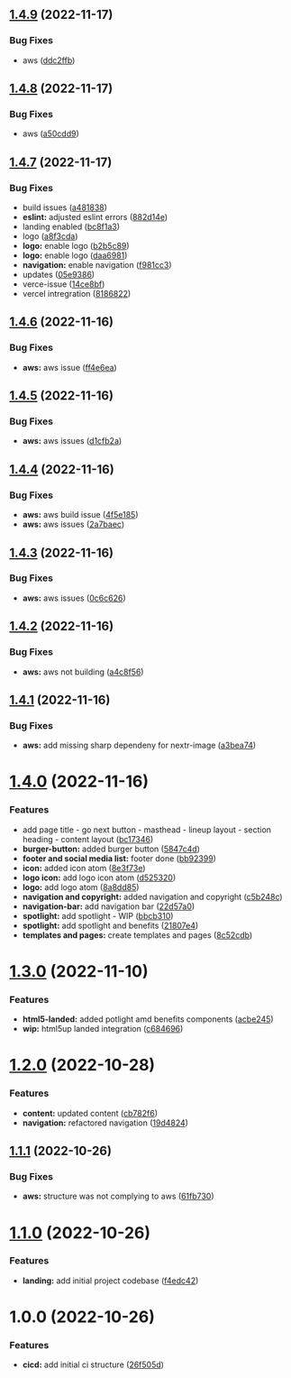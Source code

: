 ## [1.4.9](https://github.com/paulAlexSerban/prj--lynxit/compare/v1.4.8...v1.4.9) (2022-11-17)


### Bug Fixes

* aws ([ddc2ffb](https://github.com/paulAlexSerban/prj--lynxit/commit/ddc2ffb7b3ce307d7e113524057e7da0021c3781))

## [1.4.8](https://github.com/paulAlexSerban/prj--lynxit/compare/v1.4.7...v1.4.8) (2022-11-17)


### Bug Fixes

* aws ([a50cdd9](https://github.com/paulAlexSerban/prj--lynxit/commit/a50cdd998553f919904c43c2fb182582ca903d04))

## [1.4.7](https://github.com/paulAlexSerban/prj--lynxit/compare/v1.4.6...v1.4.7) (2022-11-17)


### Bug Fixes

* build issues ([a481838](https://github.com/paulAlexSerban/prj--lynxit/commit/a481838acab199d42c7d9712ab374aae90b3b443))
* **eslint:** adjusted eslint errors ([882d14e](https://github.com/paulAlexSerban/prj--lynxit/commit/882d14ebe1d480243dfa93336c0121da8a1442ca))
* landing enabled ([bc8f1a3](https://github.com/paulAlexSerban/prj--lynxit/commit/bc8f1a3a135acbaee14958610efdf81ede33f382))
* logo ([a8f3cda](https://github.com/paulAlexSerban/prj--lynxit/commit/a8f3cdac65b230cf5d94b805ee4354fbcba1bbef))
* **logo:** enable logo ([b2b5c89](https://github.com/paulAlexSerban/prj--lynxit/commit/b2b5c89f8f4de9ab665ebf91c79ce20cceb65379))
* **logo:** enable logo ([daa6981](https://github.com/paulAlexSerban/prj--lynxit/commit/daa698187aefd0c30645579998220e44c460c07c))
* **navigation:** enable navigation ([f981cc3](https://github.com/paulAlexSerban/prj--lynxit/commit/f981cc34b1c793f9e09e076f643c0773937dd46b))
* updates ([05e9386](https://github.com/paulAlexSerban/prj--lynxit/commit/05e9386e09970d8e3bce1ae581a4dec0d1249d29))
* verce-issue ([14ce8bf](https://github.com/paulAlexSerban/prj--lynxit/commit/14ce8bf55b99b6e31a1c4bd21151deeb831af51e))
* vercel intregration ([8186822](https://github.com/paulAlexSerban/prj--lynxit/commit/81868224cdbae300ecb5c4117f16349b1a6d2916))

## [1.4.6](https://github.com/paulAlexSerban/prj--lynxit/compare/v1.4.5...v1.4.6) (2022-11-16)


### Bug Fixes

* **aws:** aws issue ([ff4e6ea](https://github.com/paulAlexSerban/prj--lynxit/commit/ff4e6eaf0ff5be64bd3ef3f4a28ebcfe8819c68c))

## [1.4.5](https://github.com/paulAlexSerban/prj--lynxit/compare/v1.4.4...v1.4.5) (2022-11-16)


### Bug Fixes

* **aws:** aws issues ([d1cfb2a](https://github.com/paulAlexSerban/prj--lynxit/commit/d1cfb2a6903e298ab08da6101b6ce493d9e51083))

## [1.4.4](https://github.com/paulAlexSerban/prj--lynxit/compare/v1.4.3...v1.4.4) (2022-11-16)


### Bug Fixes

* **aws:** aws build issue ([4f5e185](https://github.com/paulAlexSerban/prj--lynxit/commit/4f5e1855f1f011f1cf3b1860fcb09738be340142))
* **aws:** aws issues ([2a7baec](https://github.com/paulAlexSerban/prj--lynxit/commit/2a7baecc81d7232d69f888038e849c0325e5375a))

## [1.4.3](https://github.com/paulAlexSerban/prj--lynxit/compare/v1.4.2...v1.4.3) (2022-11-16)


### Bug Fixes

* **aws:** aws issues ([0c6c626](https://github.com/paulAlexSerban/prj--lynxit/commit/0c6c62608713516d6d8737c56f4d0cf460722d58))

## [1.4.2](https://github.com/paulAlexSerban/prj--lynxit/compare/v1.4.1...v1.4.2) (2022-11-16)


### Bug Fixes

* **aws:** aws not building ([a4c8f56](https://github.com/paulAlexSerban/prj--lynxit/commit/a4c8f56e84df25d2a8d56c84e3d4cdc8cd3fea23))

## [1.4.1](https://github.com/paulAlexSerban/prj--lynxit/compare/v1.4.0...v1.4.1) (2022-11-16)


### Bug Fixes

* **aws:** add missing sharp dependeny for nextr-image ([a3bea74](https://github.com/paulAlexSerban/prj--lynxit/commit/a3bea742ce3d1abd9bfc3a5580c908059c330985))

# [1.4.0](https://github.com/paulAlexSerban/prj--lynxit/compare/v1.3.0...v1.4.0) (2022-11-16)


### Features

* add page title - go next button - masthead - lineup layout - section heading - content layout ([bc17346](https://github.com/paulAlexSerban/prj--lynxit/commit/bc173468af4aa76f4a361679724fc0900df78706))
* **burger-button:** added burger button ([5847c4d](https://github.com/paulAlexSerban/prj--lynxit/commit/5847c4d93c3df673c0482dd0c4121d2dfec0363e))
* **footer and social media list:** footer done ([bb92399](https://github.com/paulAlexSerban/prj--lynxit/commit/bb92399613b8945c4c48389d4c0489163eecd3ca))
* **icon:** added icon atom ([8e3f73e](https://github.com/paulAlexSerban/prj--lynxit/commit/8e3f73efb1f104f50fd41cfb9bd0059d482d275d))
* **logo icon:** add logo icon atom ([d525320](https://github.com/paulAlexSerban/prj--lynxit/commit/d525320e2db4507c6428c66100767baa04e5808b))
* **logo:** add logo atom ([8a8dd85](https://github.com/paulAlexSerban/prj--lynxit/commit/8a8dd8566afbb4e5b352e2b342e56a69a0e1e5ca))
* **navigation and copyright:** added navigation and copyright ([c5b248c](https://github.com/paulAlexSerban/prj--lynxit/commit/c5b248cdc3ce4086d6e2a8dd7eb71b66e8512550))
* **navigation-bar:** add navigation bar ([22d57a0](https://github.com/paulAlexSerban/prj--lynxit/commit/22d57a037c5142bd5a91d6e853927d73ade40050))
* **spotlight:** add spotlight - WIP ([bbcb310](https://github.com/paulAlexSerban/prj--lynxit/commit/bbcb31057da8ebfdf6a57693c800a61c74efe345))
* **spotlight:** add spotlight and benefits ([21807e4](https://github.com/paulAlexSerban/prj--lynxit/commit/21807e49bfcce54d35a109118afb52767741db35))
* **templates and pages:** create templates and pages ([8c52cdb](https://github.com/paulAlexSerban/prj--lynxit/commit/8c52cdba4b6900511bee32af3a25ae6d76740547))

# [1.3.0](https://github.com/paulAlexSerban/prj--lynxit/compare/v1.2.0...v1.3.0) (2022-11-10)


### Features

* **html5-landed:** added potlight amd benefits components ([acbe245](https://github.com/paulAlexSerban/prj--lynxit/commit/acbe245d459d0091f74e57fbbf385c64fcf6a7da))
* **wip:** html5up landed integration ([c684696](https://github.com/paulAlexSerban/prj--lynxit/commit/c6846964a0557bf646f4be4a8d45a4d644eb6c4a))

# [1.2.0](https://github.com/paulAlexSerban/prj--lynxit/compare/v1.1.1...v1.2.0) (2022-10-28)


### Features

* **content:** updated content ([cb782f6](https://github.com/paulAlexSerban/prj--lynxit/commit/cb782f6f31818aa6b65a56a8a436f34db77f87b7))
* **navigation:** refactored navigation ([19d4824](https://github.com/paulAlexSerban/prj--lynxit/commit/19d4824844d936d1eaa48aa14aefda85c0b21771))

## [1.1.1](https://github.com/paulAlexSerban/prj--lynxit/compare/v1.1.0...v1.1.1) (2022-10-26)


### Bug Fixes

* **aws:** structure was not complying to aws ([61fb730](https://github.com/paulAlexSerban/prj--lynxit/commit/61fb730a13de7eeb2fb76ecde56acf1893f1b703))

# [1.1.0](https://github.com/paulAlexSerban/prj--lynxit/compare/v1.0.0...v1.1.0) (2022-10-26)


### Features

* **landing:** add initial project codebase ([f4edc42](https://github.com/paulAlexSerban/prj--lynxit/commit/f4edc4227a2546038117abb15a8eed5a0fb33156))

# 1.0.0 (2022-10-26)


### Features

* **cicd:** add initial ci structure ([26f505d](https://github.com/paulAlexSerban/prj--lynxit/commit/26f505d5f62c51b5196f87d11bdf1d03f4654294))
